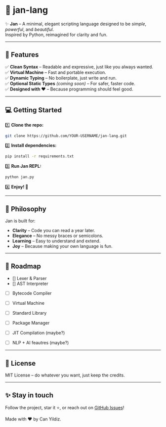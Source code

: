 # 🌱 jan-lang

✨ **Jan** – A minimal, elegant scripting language designed to be *simple*, *powerful*, and *beautiful*.  
Inspired by Python, reimagined for clarity and fun.

---

## 🚀 Features

✅ **Clean Syntax** – Readable and expressive, just like you always wanted.  
✅ **Virtual Machine** – Fast and portable execution.  
✅ **Dynamic Typing** – No boilerplate, just write and run.  
✅ **Optional Static Types** *(coming soon)* – For safer, faster code.  
✅ **Designed with ❤️** – Because programming should feel good.

---


## 💻 Getting Started

1️⃣ **Clone the repo:**

```bash
git clone https://github.com/YOUR-USERNAME/jan-lang.git
```

2️⃣ **Install dependencies:**

```bash
pip install -r requirements.txt
```

3️⃣ **Run Jan REPL:**

```bash
python jan.py
```

4️⃣ **Enjoy! 🎉**

---

## 🧠 Philosophy

Jan is built for:

* **Clarity** – Code you can read a year later.
* **Elegance** – No messy braces or semicolons.
* **Learning** – Easy to understand and extend.
* **Joy** – Because making your own language is fun.

---

## 🌟 Roadmap

* [] Lexer & Parser
* [] AST Interpreter
* [ ] Bytecode Compiler
* [ ] Virtual Machine
* [ ] Standard Library
* [ ] Package Manager
* [ ] JIT Compilation (maybe?)
* [ ] NLP + AI feautres (maybe?)



---

## 📄 License

MIT License – do whatever you want, just keep the credits.

---

## ✨ Stay in touch

Follow the project, star it ⭐, or reach out on [GitHub Issues](https://github.com/Canyildiz1386/jan-lang/issues)!

Made with ❤️ by Can Yildiz.
